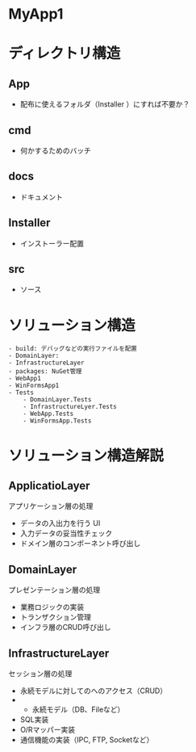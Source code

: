 # MyApp1


# ディレクトリ構造

## App

 * 配布に使えるフォルダ（Installer ）にすれば不要か？

## cmd

 * 何かするためのバッチ

## docs

 * ドキュメント

## Installer

 * インストーラー配置

## src

 * ソース



# ソリューション構造

    - build: デバッグなどの実行ファイルを配置
    - DomainLayer: 
    - InfrastructureLayer
    - packages: NuGet管理
    - WebApp1
    - WinFormsApp1
    - Tests
        - DomainLayer.Tests
        - InfrastructureLyer.Tests
        - WebApp.Tests
        - WinFormsApp.Tests


# ソリューション構造解説

## ApplicatioLayer

アプリケーション層の処理

* データの入出力を行う UI
* 入力データの妥当性チェック
* ドメイン層のコンポーネント呼び出し

## DomainLayer

プレゼンテーション層の処理

* 業務ロジックの実装
* トランザクション管理
* インフラ層のCRUD呼び出し

## InfrastructureLayer

セッション層の処理

* 永続モデルに対してのへのアクセス（CRUD）
* * 永続モデル（DB、Fileなど）
* SQL実装
* O/Rマッパー実装
* 通信機能の実装（IPC, FTP, Socketなど）
